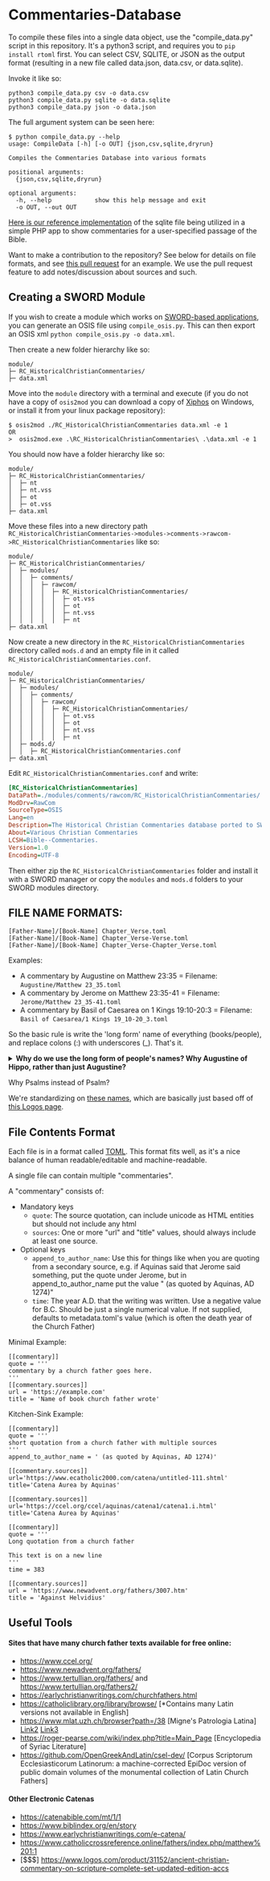 # Commentaries-Database

To compile these files into a single data object, use the "compile_data.py" script in this repository. It's a python3 script, and requires you
to `pip install rtoml` first. You can select CSV, SQLITE, or JSON as the output format (resulting in a new file called data.json, data.csv, or
data.sqlite).

Invoke it like so:

```
python3 compile_data.py csv -o data.csv
python3 compile_data.py sqlite -o data.sqlite
python3 compile_data.py json -o data.json
```

The full argument system can be seen here:

```commandline
$ python compile_data.py --help
usage: CompileData [-h] [-o OUT] {json,csv,sqlite,dryrun}

Compiles the Commentaries Database into various formats

positional arguments:
  {json,csv,sqlite,dryrun}

optional arguments:
  -h, --help            show this help message and exit
  -o OUT, --out OUT
```

[Here is our reference implementation](https://github.com/HistoricalChristianFaith/Commentaries-Interface) of the sqlite file being utilized in a
simple PHP app to show commentaries for a user-specified passage of the Bible.

Want to make a contribution to the repository? See below for details on file formats, and
see [this pull request](https://github.com/HistoricalChristianFaith/Commentaries-Database/pull/1) for an example. We use the pull request feature to
add notes/discussion about sources and such.

## Creating a SWORD Module

If you wish to create a module which works on [SWORD-based applications](https://crosswire.org/applications/), you can generate an OSIS file
using `compile_osis.py`. This can then export an OSIS xml `python compile_osis.py -o data.xml`.

Then create a new folder hierarchy like so:

```
module/
├─ RC_HistoricalChristianCommentaries/
├─ data.xml
```

Move into the `module` directory with a terminal and execute (if you do not have a copy of `osis2mod` you can download a copy
of [Xiphos](https://xiphos.org/) on Windows, or install it from your linux package repository):

```commandline
$ osis2mod ./RC_HistoricalChristianCommentaries data.xml -e 1
OR
>  osis2mod.exe .\RC_HistoricalChristianCommentaries\ .\data.xml -e 1
```

You should now have a folder hierarchy like so:

```
module/
├─ RC_HistoricalChristianCommentaries/
│  ├─ nt
│  ├─ nt.vss
│  ├─ ot
│  ├─ ot.vss
├─ data.xml
```

Move these files into a new directory path `RC_HistoricalChristianCommentaries->modules->comments->rawcom->RC_HistoricalChristianCommentaries` like
so:

```
module/
├─ RC_HistoricalChristianCommentaries/
│  ├─ modules/
│  │  ├─ comments/
│  │  │  ├─ rawcom/
│  │  │  │  ├─ RC_HistoricalChristianCommentaries/
│  │  │  │  │  ├─ ot.vss
│  │  │  │  │  ├─ ot
│  │  │  │  │  ├─ nt.vss
│  │  │  │  │  ├─ nt
├─ data.xml
```

Now create a new directory in the `RC_HistoricalChristianCommentaries` directory called `mods.d` and an empty file in it
called `RC_HistoricalChristianCommentaries.conf`.

```
module/
├─ RC_HistoricalChristianCommentaries/
│  ├─ modules/
│  │  ├─ comments/
│  │  │  ├─ rawcom/
│  │  │  │  ├─ RC_HistoricalChristianCommentaries/
│  │  │  │  │  ├─ ot.vss
│  │  │  │  │  ├─ ot
│  │  │  │  │  ├─ nt.vss
│  │  │  │  │  ├─ nt
│  ├─ mods.d/
│  │  ├─ RC_HistoricalChristianCommentaries.conf
├─ data.xml
```

Edit `RC_HistoricalChristianCommentaries.conf` and write:

```ini
[RC_HistoricalChristianCommentaries]
DataPath=./modules/comments/rawcom/RC_HistoricalChristianCommentaries/
ModDrv=RawCom
SourceType=OSIS
Lang=en
Description=The Historical Christian Commentaries database ported to SWORD
About=Various Christian Commentaries
LCSH=Bible--Commentaries.
Version=1.0
Encoding=UTF-8
```

Then either zip the `RC_HistoricalChristianCommentaries` folder and install it with a SWORD manager or copy the `modules` and `mods.d` folders to your SWORD modules directory.

## FILE NAME FORMATS:

```
[Father-Name]/[Book-Name] Chapter_Verse.toml
[Father-Name]/[Book-Name] Chapter_Verse-Verse.toml
[Father-Name]/[Book-Name] Chapter_Verse-Chapter_Verse.toml
```

Examples:

- A commentary by Augustine on Matthew 23:35 = Filename: `Augustine/Matthew 23_35.toml`
- A commentary by Jerome on Matthew 23:35-41 = Filename: `Jerome/Matthew 23_35-41.toml`
- A commentary by Basil of Caesarea on 1 Kings 19:10-20:3 = Filename: `Basil of Caesarea/1 Kings 19_10-20_3.toml`

So the basic rule is write the 'long form' name of everything (books/people), and replace colons (:) with underscores (_). That's it.

<details>
    <summary><b>Why do we use the long form of people's names? Why Augustine of Hippo, rather than just Augustine?</b></summary>

The reason for this is simple enough - In his Catena Aurea, Aquinas lists "Maximus" as the author for several commentaries.

On a Maximus commentary of Luke 3:7-9, Aquinas prefixes the quotation with "lib. Ascet.", which easily enough points to Liber Asceticus, a writing
by [Maximus the Confessor](https://en.wikipedia.org/wiki/Maximus_the_Confessor#Writings).

However on a Maximus commentary on Luke 2:8-12 and Matthew 3:1-3, Aquinas prefixes the quotations with "in Serm. Nativ. 4." and "Hom. in Joan. Bap.
nat. 1." - and it does not appear Maximus the Confessor left us any sermons or
homilies [among his writings](https://en.wikipedia.org/wiki/Maximus_the_Confessor#Writings). However Maximus of
Turin [left many of both](https://en.wikipedia.org/wiki/Maximus_of_Turin#Works), and is likely these source for these commentaries Aquinas quoted.

Having to dig into problems like that increase the rate at which my gray hair grows, therefore we seek the most descriptive names possible for each
person in this repo.

We also accept that for some people, it is not possible/necessary. For example, `Jerome` is universally understood to refer to a single man, and he
doesn't have any kind of commonly known longer-form name. However, while `Augustine` is universally understood to refer to a single man, he does have
a common longer-form name which we therefore use, `Augustine of Hippo`.
</details>

Why Psalms instead of Psalm?

We're standardizing on [these names](https://github.com/HistoricalChristianFaith/Example-Commentary-Api/blob/master/func.php#L82), which are basically
just based off of [this Logos page](https://www.logos.com/bible-book-abbreviations).

## File Contents Format

Each file is in a format called [TOML](https://github.com/toml-lang/toml). This format fits well, as it's a nice balance of human readable/editable
and machine-readable.

A single file can contain multiple "commentaries".

A "commentary" consists of:

- Mandatory keys
    - `quote`: The source quotation, can include unicode as HTML entities but should not include any html
    - `sources`: One or more "url" and "title" values, should always include at least one source.
- Optional keys
    - `append_to_author_name`: Use this for things like when you are quoting from a secondary source, e.g. if Aquinas said that Jerome said something,
      put the quote under Jerome, but in append_to_author_name put the value " (as quoted by Aquinas, AD 1274)"
    - `time`: The year A.D. that the writing was written. Use a negative value for B.C. Should be just a single numerical value. If not supplied,
      defaults to metadata.toml's value (which is often the death year of the Church Father)

Minimal Example:

```
[[commentary]]
quote = '''
commentary by a church father goes here.
'''
[[commentary.sources]]
url = 'https://example.com'
title = 'Name of book church father wrote'
```

Kitchen-Sink Example:

```
[[commentary]]
quote = '''
short quotation from a church father with multiple sources
'''
append_to_author_name = ' (as quoted by Aquinas, AD 1274)'

[[commentary.sources]]
url='https://www.ecatholic2000.com/catena/untitled-111.shtml'
title='Catena Aurea by Aquinas'

[[commentary.sources]]
url='https://ccel.org/ccel/aquinas/catena1/catena1.i.html'
title='Catena Aurea by Aquinas'

[[commentary]]
quote = '''
Long quotation from a church father

This text is on a new line
'''
time = 383

[[commentary.sources]]
url = 'https://www.newadvent.org/fathers/3007.htm'
title = 'Against Helvidius'
```

## Useful Tools

#### Sites that have many church father texts available for free online:

* https://www.ccel.org/
* https://www.newadvent.org/fathers/
* https://www.tertullian.org/fathers/ and https://www.tertullian.org/fathers2/
* https://earlychristianwritings.com/churchfathers.html
* https://catholiclibrary.org/library/browse/ [*Contains many Latin versions not available in English]
* https://www.mlat.uzh.ch/browser?path=/38 [Migne's Patrologia Latina] [Link2](https://www.roger-pearse.com/weblog/patrologia-latina-pl-volumes-available-online/) [Link3](https://docs.google.com/spreadsheets/d/e/2PACX-1vRkUFBfVVqv5Tr2aZS4apFNpTJ-ys6VqeQxgsAI1v7cH5putIgchYWJAVGHuu0lWGmdD2DU7Vb1o7XH/pubhtml#)
* https://roger-pearse.com/wiki/index.php?title=Main_Page [Encyclopedia of Syriac Literature]
* https://github.com/OpenGreekAndLatin/csel-dev/ [Corpus Scriptorum Ecclesiasticorum Latinorum: a machine-corrected EpiDoc version of public domain volumes of the monumental collection of Latin Church Fathers]

#### Other Electronic Catenas

* https://catenabible.com/mt/1/1
* https://www.biblindex.org/en/story
* https://www.earlychristianwritings.com/e-catena/
* https://www.catholiccrossreference.online/fathers/index.php/matthew%201:1
* [$$$] https://www.logos.com/product/31152/ancient-christian-commentary-on-scripture-complete-set-updated-edition-accs
